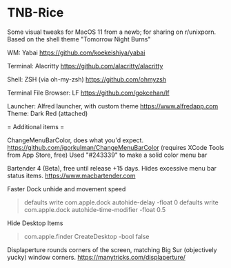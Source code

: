 # TNB-Rice
Some visual tweaks for MacOS 11 from a newb; for sharing on r/unixporn. Based on the shell theme "Tomorrow Night Burns"

WM: Yabai
https://github.com/koekeishiya/yabai

Terminal: Alacritty
https://github.com/alacritty/alacritty

Shell: ZSH (via oh-my-zsh) https://github.com/ohmyzsh

Terminal File Browser: LF
https://github.com/gokcehan/lf

Launcher: Alfred launcher, with custom theme
https://www.alfredapp.com
Theme: Dark Red (attached)

= Additional items =

ChangeMenuBarColor, does what you'd expect.
https://github.com/igorkulman/ChangeMenuBarColor
(requires XCode Tools from App Store, free) 
Used "#243339" to make a solid color menu bar

Bartender 4 (Beta), free until release +15 days. Hides excessive menu bar status items. 
https://www.macbartender.com

Faster Dock unhide and movement speed
>defaults write com.apple.dock autohide-delay -float 0
>defaults write com.apple.dock autohide-time-modifier -float 0.5

Hide Desktop Items
>com.apple.finder CreateDesktop -bool false

Displaperture rounds corners of the screen, matching Big Sur (objectively yucky) window corners.
https://manytricks.com/displaperture/
